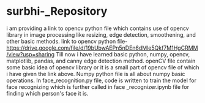 # surbhi-_Repository
i am providing a link to opencv python file which contains use of opencv library in image processing like resizing, edge detection, smoothening, and other basic methods.
link to opencv python file-https://drive.google.com/file/d/19bUbwAEPn5nDEn6dMle5Qkf7M1HgCRMM/view?usp=sharing
Till now i have learned basic python, numpy, opencv, matplotlib, pandas, and canny edge detection method.
openCV file contain some basic idea of opencv library  or it is a small part of opencv file of which i have given the link above.
Numpy python file is all about numpy basic operations.
In face_recognition.py file, code is written to train the model for face recognizing which is further called in face _recognizer.ipynb file for finding which person's face it is.


